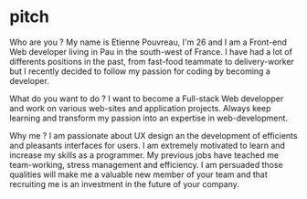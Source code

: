 # pitch

Who are you ?
My name is Etienne Pouvreau, I'm 26 and I am a Front-end Web developer living in Pau in the south-west of France.
I have had a lot of differents positions in the past, from fast-food teammate to delivery-worker but I recently decided to follow my passion for coding by becoming a developer.

What do you want to do ?
I want to become a Full-stack Web developper and work on various web-sites and application projects. Always keep learning and transform my passion into an expertise in web-development.

Why me ? 
I am passionate about UX design an the development of efficients and pleasants interfaces for users. I am extremely motivated to learn and increase my skills as a programmer. My previous jobs have teached me team-working, stress management and efficiency. I am persuaded those qualities will make me a valuable new member of your team and that recruiting me is an investment in the future of your company.
